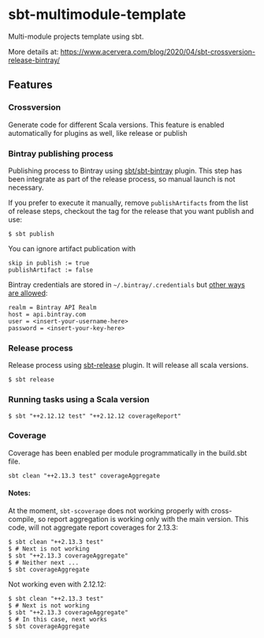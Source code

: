 # sbt-multimodule-template

Multi-module projects template using sbt.

More details at: https://www.acervera.com/blog/2020/04/sbt-crossversion-release-bintray/

## Features

### Crossversion
Generate code for different Scala versions.
This feature is enabled automatically for plugins as well, like release or publish

### Bintray publishing process
Publishing process to Bintray using [sbt/sbt-bintray](https://github.com/sbt/sbt-bintray) plugin.
This step has been integrate as part of the release process, so manual launch is not necessary.

If you prefer to execute it manually, remove ```publishArtifacts``` from the list of release steps, checkout the tag for the release that you want publish and use:
```
$ sbt publish
```

You can ignore artifact publication with
```
skip in publish := true
publishArtifact := false
```

Bintray credentials are stored in `~/.bintray/.credentials` but [other ways are allowed](https://github.com/sbt/sbt-bintray#credentials):

```properties
realm = Bintray API Realm
host = api.bintray.com
user = <insert-your-username-here>
password = <insert-your-key-here>
```

### Release process
Release process using [sbt-release](https://github.com/sbt/sbt-release) plugin.
It will release all scala versions.
```
$ sbt release
```


### Running tasks using a Scala version
```
$ sbt "++2.12.12 test" "++2.12.12 coverageReport"
```

### Coverage
Coverage has been enabled per module programmatically in the build.sbt file.

```
sbt clean "++2.13.3 test" coverageAggregate
```
#### Notes:
At the moment, `sbt-scoverage` does not working properly with cross-compile, so report aggregation is working only with
the main version. This code, will not aggregate report coverages for 2.13.3:
```
$ sbt clean "++2.13.3 test"
$ # Next is not working
$ sbt "++2.13.3 coverageAggregate"
$ # Neither next ...
$ sbt coverageAggregate
```

Not working even with 2.12.12:
```
$ sbt clean "++2.13.3 test"
$ # Next is not working
$ sbt "++2.13.3 coverageAggregate"
$ # In this case, next works
$ sbt coverageAggregate
```



